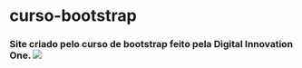 # curso-bootstrap
<h3> Site criado pelo curso de bootstrap feito pela Digital Innovation One.
  
<img src="https://user-images.githubusercontent.com/94869300/156110749-35084ade-ee7e-419b-8816-5f4f2857aca3.jpg">
